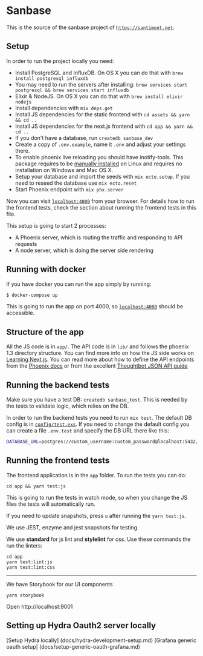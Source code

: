 # Sanbase

This is the source of the sanbase project of [`https://santiment.net`](https://santiment.net).

## Setup

  In order to run the project locally you need:

  * Install PostgreSQL and InfluxDB. On OS X you can do that with `brew install postgresql influxdb`
  * You may need to run the servers after installing: `brew services start postgresql && brew services start influxdb`
  * Elixir & NodeJS. On OS X you can do that with `brew install elixir nodejs`
  * Install dependencies with `mix deps.get`
  * Install JS dependencies for the static frontend with `cd assets && yarn && cd ..`
  * Install JS dependencies for the next.js frontend with `cd app && yarn && cd ..`
  * If you don't have a database, run `createdb sanbase_dev`
  * Create a copy of `.env.example`, name it `.env` and adjust your settings there.
  * To enable phoenix live reloading you should have inotify-tools. This package requires to be [manually installed](https://github.com/rvoicilas/inotify-tools/wiki) on Linux and requires no installation on Windows and Mac OS X.
  * Setup your database and import the seeds with `mix ecto.setup`. If you need to reseed the database use `mix ecto.reset`
  * Start Phoenix endpoint with `mix phx.server`

Now you can visit [`localhost:4000`](http://localhost:4000) from your browser. For details how to run the frontend tests, check the section about running the frontend tests in this file.

This setup is going to start 2 processes:
  * A Phoenix server, which is routing the traffic and responding to API requests
  * A node server, which is doing the server side rendering

## Running with docker

If you have docker you can run the app simply by running:

```bash
$ docker-compose up
```

This is going to run the app on port 4000, so [`localhost:4000`](http://localhost:4000) should be accessible.

## Structure of the app

All the JS code is in `app/`. The API code is in `lib/` and follows the phoenix 1.3
directory structure. You can find more info on how the JS side works on [Learning Next.js](https://learnnextjs.com). You can read more about how to define the API
endpoints from the [Phoenix docs](https://hexdocs.pm/phoenix/overview.html) or from the excellent [Thoughtbot JSON API guide](https://robots.thoughtbot.com/building-a-phoenix-json-api)

## Running the backend tests

Make sure you have a test DB: `createdb sanbase_test`. This is needed by the tests to validate logic, which relies on the DB.

In order to run the backend tests you need to run `mix test`. The default DB config is in [`config/test.exs`](config/test.exs). If you need to change the default config you can create a file `.env.test` and specify the DB URL there like this:


```bash
DATABASE_URL=postgres://custom_username:custom_password@localhost:5432/sanbase_test
```

## Running the frontend tests

The frontend application is in the `app` folder. To run the tests you can do:

```
cd app && yarn test:js
```

This is going to run the tests in watch mode, so when you change the JS files the tests will automatically run.

If you need to update snapshots, press `u` after running the `yarn test:js`.

We use JEST, enzyme and jest snapshots for testing.

We use **standard** for js lint and **stylelint** for css. Use these commands the run the linters:

```
cd app
yarn test:lint:js
yarn test:lint:css
```

----

We have Storybook for our UI components

```
yarn storybook
```

Open http://localhost:9001

## Setting up Hydra Oauth2 server locally
[Setup Hydra locally] (docs/hydra-development-setup.md)
[Grafana generic oauth setup] (docs/setup-generic-oauth-grafana.md)
